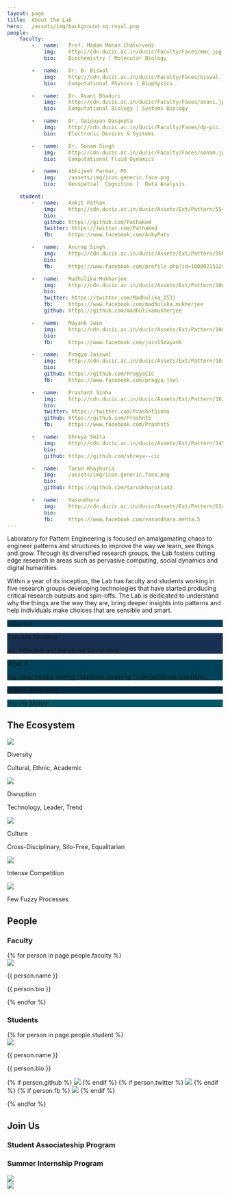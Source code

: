 ```yaml
---
layout: page
title:  About the Lab
hero:   /assets/img/background.sq.royal.png
people:
    faculty:
        -   name:   Prof. Madan Mohan Chaturvedi
            img:    http://cdn.ducic.ac.in/ducic/Faculty/Faces/mmc.jpg
            bio:    Biochemistry | Molecular Biology

        -   name:   Dr. B. Biswal
            img:    http://cdn.ducic.ac.in/ducic/Faculty/Faces/biswal.jpg
            bio:    Computational Physics | Biophysics

        -   name:   Dr. Asani Bhaduri
            img:    http://cdn.ducic.ac.in/ducic/Faculty/Faces/asani.jpg
            bio:    Computational Biology | Systems Biology

        -   name:   Dr. Daipayan Dasgupta
            img:    http://cdn.ducic.ac.in/ducic/Faculty/Faces/dp-pic.jpg
            bio:    Electronic Devices & Systems

        -   name:   Dr. Sonam Singh
            img:    http://cdn.ducic.ac.in/ducic/Faculty/Faces/sonam.jpg
            bio:    Computational Fluid Dynamics

        -   name:   Abhijeet Parmar, MS
            img:    /assets/img/icon.generic.face.png
            bio:    Geospatial  Cognition |  Data Analysis

    student:
        -   name:   Ankit Pathak
            img:    http://cdn.ducic.ac.in/ducic/Assets/Ext/Pattern/554656_478916968841309_958902291_n.jpg
            bio:    
            github: https://github.com/Pathaked
            twitter: https://twitter.com/Pathaked
            fb:     https://www.facebook.com/AnkyPats

        -   name:   Anurag Singh
            img:    http://cdn.ducic.ac.in/ducic/Assets/Ext/Pattern/9507_534105060004531_1911697479_n.jpg
            bio:    
            fb:     https://www.facebook.com/profile.php?id=100002151258446

        -   name:   Madhulika Mukharjee
            img:    http://cdn.ducic.ac.in/ducic/Assets/Ext/Pattern/10609461_10152340388253182_1781455429365618136_n.jpg
            bio:    
            twitter: https://twitter.com/Madhulika_1511
            fb:     https://www.facebook.com/madhulika.mukherjee
            github: https://github.com/madhulikamukherjee

        -   name:   Mayank Jain
            img:    http://cdn.ducic.ac.in/ducic/Assets/Ext/Pattern/10841622_10204381739216427_1830895912_n.jpg
            bio:    
            fb:     https://www.facebook.com/jain15mayank

        -   name:   Pragya Jaiswal
            img:    http://cdn.ducic.ac.in/ducic/Assets/Ext/Pattern/10308732_244501955746334_2274514837900992050_n.jpg
            bio:    
            github: https://github.com/PragyaCIC
            fb:     https://www.facebook.com/pragya.jswl

        -   name:   Prashant Sinha
            img:    http://cdn.ducic.ac.in/ducic/Assets/Ext/Pattern/1623571_946248492068776_701300619295765708_n.jpg
            bio:    
            twitter: https://twitter.com/PrashntSinha
            github: https://github.com/PrashntS
            fb:     https://www.facebook.com/PrashntS

        -   name:   Shreya Smita
            img:    http://cdn.ducic.ac.in/ducic/Assets/Ext/Pattern/1495414_1381942568722979_1453113774_o.jpg
            bio:    
            github: https://github.com/shreya--cic

        -   name:   Tarun Khajhuria
            img:    /assets/img/icon.generic.face.png
            bio:    
            github: https://github.com/tarunkhajuria42

        -   name:   Vasundhara
            img:    http://cdn.ducic.ac.in/ducic/Assets/Ext/Pattern/63442_726581017434024_6902567398253271897_n.jpg
            bio:    
            fb:     https://www.facebook.com/vasundhara.mehta.5
---
```

<div class="container">
    <div class="row">
        <div class="col-md-5 about">
            <p>Laboratory for Pattern Engineering is focused on amalgamating chaos to engineer patterns and structures to improve the way we learn, see things and grow. Through its diversified research groups, the Lab fosters cutting edge research in areas such as pervasive computing, social dynamics and digital humanities.</p>
            <p>Within a year of its inception, the Lab has faculty and students working in five research groups developing technologies that have started producing critical research outputs and spin-offs. The Lab is dedicated to understand why the things are the way they are, bring deeper insights into patterns and help individuals make choices that are sensible and smart.</p>
        </div>
        <div class="col-md-offset-1 col-md-6 groups">
            <div class="row">
                <div class="col-sm-4" style="background:#003D5C">
                    <div class="center vertical">
                        <p class="lead">IntSense</p>
                    </div>
                </div>
                <div class="col-sm-4" style="background:#183152">
                    <div class="center vertical">
                        <p class="lead">Sensible Systems</p>
                        <p class="foot">IoT, Affective and Pervasive Computing</p>
                    </div>
                </div>
                <div class="col-sm-4" style="background:#004358">
                    <div class="center vertical">
                        <p class="lead">What IF</p>
                        <p class="foot">Big Data/ Reality Mining / Machine Learning / Computational Creativity</p>
                    </div>
                </div>
            </div>
            <div class="row">
                <div class="col-sm-6" style="background:#002D40">
                    <div class="center vertical">
                        <p class="lead">Digital Humanities</p>
                    </div>
                </div>
                <div class="col-sm-6" style="background:#005869">
                    <div class="center vertical">
                        <p class="lead">Vox Pix Motion</p>
                    </div>
                </div>
            </div>
        </div>
    </div>
</div>

<div class="wrapper">
    <h2 class="head">The Ecosystem</h2>
</div>
<div class="container bg-gray">
    <div class="row">
        <div class="col-sm-offset-3 col-sm-2">
            <div class="card sm">
                <img src="/assets/img/icon.diversity.png">
                <p class="h2">Diversity</p>
                <p class="h3">Cultural, Ethnic, Academic</p>
            </div>
        </div>
        <div class="col-sm-2">
            <div class="card sm">
                <img src="/assets/img/icon.disruptive.png">
                <p class="h2">Disruption</p>
                <p class="h3">Technology, Leader, Trend</p>
            </div>
        </div>
        <div class="col-sm-2">
            <div class="card sm">
                <img src="/assets/img/icon.culture.png">
                <p class="h2">Culture</p>
                <p class="h3">Cross-Disciplinary, Silo-Free, Equalitarian</p>
            </div>
        </div>
    </div>
</div>

<div class="container bg-sine">
    <div class="row">
        <div class="col-sm-offset-4 col-sm-2">
            <div class="card lg">
                <img src="/assets/img/icon.intense.competition.png">
                <p class="h2">Intense Competition</p>
            </div>
        </div>
        <div class="col-sm-2">
            <div class="card lg">
                <img src="/assets/img/icon.fuzzy.processes.png">
                <p class="h2">Few Fuzzy Processes</p>
            </div>
        </div>
    </div>
</div>

<div class="container people">
    <h2 class="head">People</h2>
    <h3>Faculty</h3>
    <div class="row row-centered">
        {% for person in page.people.faculty %}
            <div class="col-sm-3 col-centered col-fixed">
                <img src="{{ person.img }}">
                <p class="lead">{{ person.name }}</p>
                <p class="foot">{{ person.bio }}</p>
            </div>
        {% endfor %}
    </div>
    <h3>Students</h3>
    <div class="row row-centered">
        {% for person in page.people.student %}
            <div class="col-sm-3 col-centered col-fixed">
                <img src="{{ person.img }}">
                <p class="lead">{{ person.name }}</p>
                <p class="foot">{{ person.bio }}</p>
                <p class="links">
                {% if person.github %}
                    <a href="{{ person.github }}" target="_blank"><img src="/assets/img/link.github.png"></a>
                {% endif %}
                {% if person.twitter %}
                    <a href="{{ person.twitter }}" target="_blank"><img src="/assets/img/link.twitter.png"></a>
                {% endif %}
                {% if person.fb %}
                    <a href="{{ person.fb }}" target="_blank"><img src="/assets/img/link.facebook.png"></a>
                {% endif %}
                </p>
            </div>
        {% endfor %}
    </div>
</div>

<div class="about-hero">
    <div class="row">
        <div class="col-xs-6">
            <div class="center vertical">
                <h2>Join Us</h2>
                <h3>Student Associateship Program</h3>
                <h3>Summer Internship Program</h3>
            </div>
        </div>
        <div class="col-xs-6">
            <div class="center vertical">
                <img src="/assets/img/logo.foot.png">
            </div>
        </div>
    </div>
</div>

<div class="full-width-img">
    <img src="http://cdn.ducic.ac.in/ducic/ImagesCommons/itil-1.jpg">
</div>